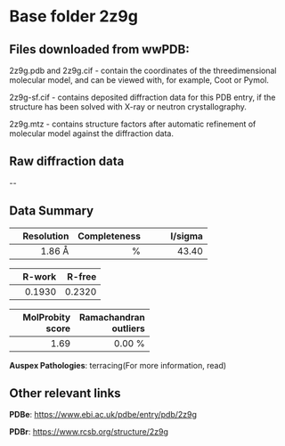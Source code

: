 # Base folder 2z9g

## Files downloaded from wwPDB:

2z9g.pdb and 2z9g.cif - contain the coordinates of the threedimensional molecular model, and can be viewed with, for example, Coot or Pymol.

2z9g-sf.cif - contains deposited diffraction data for this PDB entry, if the structure has been solved with X-ray or neutron crystallography.

2z9g.mtz - contains structure factors after automatic refinement of molecular model against the diffraction data.

## Raw diffraction data

--<br> 

## Data Summary
|   | Resolution | Completeness| I/sigma |
|---|-------------:|----------------:|--------------:|
|   |1.86 Å|      %|<img width=50/>43.40|

|   | **R-work**| **R-free**   
|---|-------------:|----------------:|           
||  0.1930|  0.2320|

|   |**MolProbity<br>score**| **Ramachandran<br>outliers** 
|---|-------------:|----------------:|
||  1.69|  0.00 %|

**Auspex Pathologies**: terracing(For more information, read)

 



## Other relevant links 
**PDBe**:  https://www.ebi.ac.uk/pdbe/entry/pdb/2z9g
 
**PDBr**: https://www.rcsb.org/structure/2z9g 

